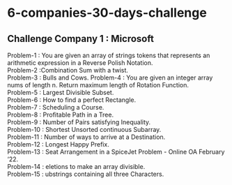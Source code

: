 # 6-companies-30-days-challenge

## Challenge Company 1 : Microsoft 
Problem-1 : You are given an array of strings tokens that represents an arithmetic expression in a Reverse Polish Notation.  
Problem-2 :Combination Sum with a twist.  
Problem-3 : Bulls and Cows. 
Problem-4 : You are given an integer array nums of length n. Return maximum length of Rotation Function.  
Problem-5 : Largest Divisible Subset.  
Problem-6 : How to find a perfect Rectangle.  
Problem-7 : Scheduling a Course.  
Problem-8 : Profitable Path in a Tree.  
Problem-9 : Number of Pairs satisfying Inequality.  
Problem-10 :  Shortest Unsorted continuous Subarray.    
Problem-11 :  Number of ways to arrive at a Destination.    
Problem-12 :  Longest Happy Prefix.    
Problem-13 : Seat Arrangement in a SpiceJet Problem - Online OA February ‘22.    
Problem-14 : eletions to make an array divisible.  
Problem-15 : ubstrings containing all three Characters.   
